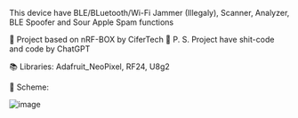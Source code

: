 This device have BLE/BLuetooth/Wi-Fi Jammer (Illegaly), Scanner, Analyzer, BLE Spoofer and Sour Apple Spam functions

👀 Project based on nRF-BOX by CiferTech
💩 P. S. Project have shit-code and code by ChatGPT

📚 Libraries:
Adafruit_NeoPixel, RF24, U8g2

🧮 Scheme:

![image](https://github.com/user-attachments/assets/4ef8b1a8-04a9-4a68-97be-123fc6c1847e)
